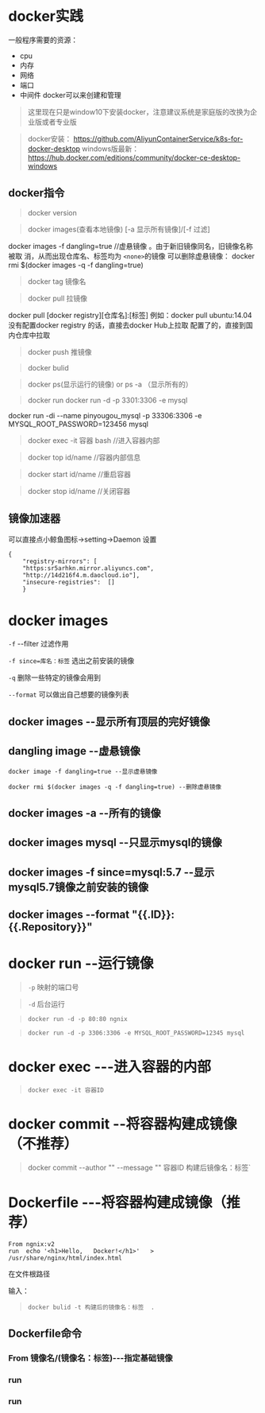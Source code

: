 # docker实践
一般程序需要的资源：
* cpu
* 内存
* 网络
* 端口
* 中间件
docker可以来创建和管理
>这里现在只是window10下安装docker，注意建议系统是家庭版的改换为企业版或者专业版

>docker安装：
https://github.com/AliyunContainerService/k8s-for-docker-desktop
windows版最新：
https://hub.docker.com/editions/community/docker-ce-desktop-windows

## docker指令

> docker version


> docker images(查看本地镜像) [-a 显示所有镜像]/[-f 过滤]

 docker	images	-f	dangling=true //虚悬镜像
。由于新旧镜像同名，旧镜像名称被取 消，从而出现仓库名、标签均为  `<none>`的镜像
可以删除虚悬镜像：
docker	rmi	$(docker	images	-q	-f	dangling=true)


> docker tag 镜像名 


> docker pull 拉镜像
 
 docker pull [docker registry][仓库名]:[标签]
例如：docker pull ubuntu:14.04 
没有配置docker registry 的话，直接去docker Hub上拉取
配置了的，直接到国内仓库中拉取


> docker push 推镜像

> docker bulid

> docker ps(显示运行的镜像) or ps -a （显示所有的）

> docker  run
docker run -d -p 3301:3306 -e mysql

docker run -di --name pinyougou_mysql -p 33306:3306 -e MYSQL_ROOT_PASSWORD=123456 mysql

>docker exec -it 容器 bash //进入容器内部

>docker top id/name //容器内部信息

>docker start id/name //重启容器

>docker stop  id/name //关闭容器
## 镜像加速器
可以直接点小鲸鱼图标->setting->Daemon 设置
```
{		
    "registry-mirrors":	[			
    "https:sr5arhkn.mirror.aliyuncs.com",
    "http://14d216f4.m.daocloud.io"],
    "insecure-registries":	[] 
    }

```


# docker images

`-f`  --filter  过滤作用

`-f since=库名：标签`  选出之前安装的镜像

`-q` 删除一些特定的镜像会用到

`--format` 可以做出自己想要的镜像列表

## docker images --显示所有顶层的完好镜像

## dangling	image --虚悬镜像
    docker image -f dangling=true --显示虚悬镜像

    docker rmi $(docker images -q -f dangling=true) --删除虚悬镜像

## docker	images	-a --所有的镜像

## docker images mysql  --只显示mysql的镜像

## docker images -f since=mysql:5.7 --显示mysql5.7镜像之前安装的镜像

## docker images --format "{{.ID}}:{{.Repository}}" 

# docker run --运行镜像
>`-p`  映射的端口号

>`-d`  后台运行

>`docker run -d -p 80:80 ngnix`


>`docker run -d -p 3306:3306 -e MYSQL_ROOT_PASSWORD=12345 mysql`

# docker exec  ---进入容器的内部

>`docker exec -it 容器ID`


# docker commit --将容器构建成镜像（不推荐）

>docker commit --author "" --message "" 容器ID 构建后镜像名：标签`

# Dockerfile ---将容器构建成镜像（推荐）
```
From ngnix:v2
run  echo '<h1>Hello,	Docker!</h1>'	>	/usr/share/nginx/html/index.html
```
在文件根路径

输入：
>`docker bulid -t 构建后的镜像名：标签  .` 

## Dockerfile命令

### From  镜像名/(镜像名：标签)---指定基础镜像

### run

### run







